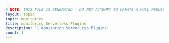 ```yaml
---
# NOTE: THIS FILE IS GENERATED - DO NOT ATTEMPT TO CREATE A PULL REQUEST TO UPDATE THE DATA. 
layout: topic
topic: monitoring
title: monitoring Serverless Plugins
description: '1 monitoring ServerLess Plugins'
count: 1
---
```

